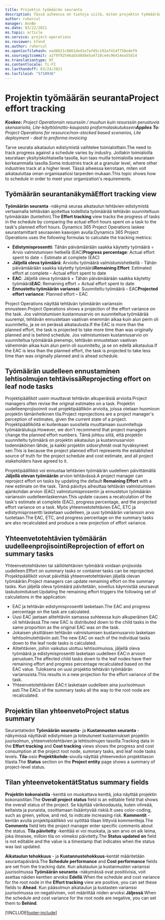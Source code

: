 ```yaml
---
title: Projektin työmäärän seuranta
description: Tässä aiheessa on tietoja siitä, miten projektin työmäärää ja työn edistymistä voidaan seurata.
author: ruhercul
manager: AnnBe
ms.date: 03/22/2021
ms.topic: article
ms.service: project-operations
ms.reviewer: kfend
ms.author: ruhercul
ms.openlocfilehash: ead8821c8861ded1e7afd5c192af414f758edef9
ms.sourcegitcommit: a1f9f92546ab5d8d8e5a4710ce4c96414ea55d14
ms.translationtype: HT
ms.contentlocale: fi-FI
ms.lasthandoff: 03/24/2021
ms.locfileid: "5710936"
---
```

# <a name="project-effort-tracking"></a><span data-ttu-id="0dc83-103">Projektin työmäärän seuranta</span><span class="sxs-lookup"><span data-stu-id="0dc83-103">Project effort tracking</span></span>

<span data-ttu-id="0dc83-104">_**Koskee:** Project Operationsin resurssiin / muuhun kuin resurssiin perustuvia skenaarioita, Lite-käyttöönotto-kaupasta proformalaskutukseen_</span><span class="sxs-lookup"><span data-stu-id="0dc83-104">_**Applies To:** Project Operations for resource/non-stocked based scenarios, Lite deployment - deal to proforma invoicing_</span></span>

<span data-ttu-id="0dc83-105">Tarve seurata aikataulun edistymistä vaihtelee toimialoittain.</span><span class="sxs-lookup"><span data-stu-id="0dc83-105">The need to track progress against a schedule varies by industry.</span></span> <span data-ttu-id="0dc83-106">Joillakin toimialoilla seurataan yksityiskohtaisella tasolla, kun taas muilla toimialoilla seurataan korkeammalla tasolla.</span><span class="sxs-lookup"><span data-stu-id="0dc83-106">Some industries track at a granular level, where other industries track at a higher level.</span></span> <span data-ttu-id="0dc83-107">Tässä aiheessa kerrotaan, miten voit aikatauluttaa oman organisaatiosi tarpeiden mukaan.</span><span class="sxs-lookup"><span data-stu-id="0dc83-107">This topic shows how to schedule in order to meet your organization's requirements.</span></span>

## <a name="effort-tracking-view"></a><span data-ttu-id="0dc83-108">Työmäärän seurantanäkymä</span><span class="sxs-lookup"><span data-stu-id="0dc83-108">Effort tracking view</span></span>

<span data-ttu-id="0dc83-109">**Työmäärän seuranta**  -näkymä seuraa aikataulun tehtävien edistymistä vertaamalla tehtävään ajoitettua todellista työmäärää tehtävän suunniteltuun työmäärään (tunteihin).</span><span class="sxs-lookup"><span data-stu-id="0dc83-109">The **Effort tracking** view tracks the progress of tasks in the schedule by comparing the actual effort hours spent on a task to the task's planned effort hours.</span></span> <span data-ttu-id="0dc83-110">Dynamics 365 Project Operations laskee seurantamittarit seuraavien kaavojen avulla:</span><span class="sxs-lookup"><span data-stu-id="0dc83-110">Dynamics 365 Project Operations uses the following formulas to calculate the tracking metrics:</span></span>

- <span data-ttu-id="0dc83-111">**Edistymisprosentti**: Tähän päivämäärään saakka käytetty työmäärä ÷ Arvio valmistumisen hetkellä (EAC)</span><span class="sxs-lookup"><span data-stu-id="0dc83-111">**Progress percentage**: Actual effort spent to date ÷ Estimate at complete (EAC)</span></span> 
- <span data-ttu-id="0dc83-112">**Jäljellä oleva työmäärä**: Arvioitu työmäärä valmistumishetkellä - Tähän päivämäärään saakka käytetty työmäärä</span><span class="sxs-lookup"><span data-stu-id="0dc83-112">**Remaining Effort**: Estimated effort at complete – Actual effort spent to date</span></span> 
- <span data-ttu-id="0dc83-113">**EAC**: Jäljellä oleva työmäärä + Tähän päivämäärään saakka käytetty työmäärä</span><span class="sxs-lookup"><span data-stu-id="0dc83-113">**EAC**: Remaining effort + Actual effort spent to date</span></span> 
- <span data-ttu-id="0dc83-114">**Ennustettu työmäärän varianssi**: Suunniteltu työmäärä – EAC</span><span class="sxs-lookup"><span data-stu-id="0dc83-114">**Projected effort variance**: Planned effort – EAC</span></span>

<span data-ttu-id="0dc83-115">Project Operations näyttää tehtävän työmäärän varianssin ennusteen.</span><span class="sxs-lookup"><span data-stu-id="0dc83-115">Project Operations shows a projection of the effort variance on the task.</span></span> <span data-ttu-id="0dc83-116">Jos valmistumisen kustannusarvio on suunniteltua työmäärää suurempi, tehtävän ennustetaan vaativan enemmän aikaa kuin alun perin oli suunniteltu, ja se on perässä aikataulusta.</span><span class="sxs-lookup"><span data-stu-id="0dc83-116">If the EAC is more than the planned effort, the task is projected to take more time than was originally planned and is behind schedule.</span></span> <span data-ttu-id="0dc83-117">Jos valmistumisen kustannusarvio on suunniteltua työmäärää pienempi, tehtävän ennustetaan vaativan vähemmän aikaa kuin alun perin oli suunniteltu, ja se on edellä aikataulua.</span><span class="sxs-lookup"><span data-stu-id="0dc83-117">If the EAC is less than the planned effort, the task is projected to take less time than was originally planned and is ahead schedule.</span></span>

## <a name="reprojecting-effort-on-leaf-node-tasks"></a><span data-ttu-id="0dc83-118">Työmäärän uudelleen ennustaminen lehtisolmujen tehtävissä</span><span class="sxs-lookup"><span data-stu-id="0dc83-118">Reprojecting effort on leaf node tasks</span></span>

<span data-ttu-id="0dc83-119">Projektipäälliköt usein muuttavat tehtävän alkuperäisiä arvioita.</span><span class="sxs-lookup"><span data-stu-id="0dc83-119">Project managers often revise the original estimates on a task.</span></span> <span data-ttu-id="0dc83-120">Projektin uudelleenprojisoinnit ovat projektipäällikön arvioita, joissa otetaan huomioon projektin tämänhetkinen tila.</span><span class="sxs-lookup"><span data-stu-id="0dc83-120">Project reprojections are a project manager's perception of estimates, given the current state of a project.</span></span> <span data-ttu-id="0dc83-121">Projektipäälliköitä ei kuitenkaan suositella muuttamaan suunniteltuja työmäärälukuja.</span><span class="sxs-lookup"><span data-stu-id="0dc83-121">However, we don't recommend that project managers change the planned effort numbers.</span></span> <span data-ttu-id="0dc83-122">Tämä johtuu siitä, että projektin suunniteltu työmäärä on projektin aikataulun ja kustannusarvion todennäköinen lähde, ja kaikki projektin sidosryhmät ovat hyväksyneet sen.</span><span class="sxs-lookup"><span data-stu-id="0dc83-122">This is because the project planned effort represents the established source of truth for the project schedule and cost estimate, and all project stakeholders have agreed to it.</span></span>

<span data-ttu-id="0dc83-123">Projektipäällikkö voi ennustaa tehtävien työmäärän uudelleen päivittämällä **Jäljellä olevan työmäärän** arvion tehtävässä.</span><span class="sxs-lookup"><span data-stu-id="0dc83-123">A project manager can reproject effort on tasks by updating the default **Remaining Effort** with a new estimate on the task.</span></span> <span data-ttu-id="0dc83-124">Tämä päivitys aiheuttaa tehtävän valmistumisen ajankohdan arvion (EAC) valmistumisprosentin ja ennustetun työmäärän varianssin uudelleenlaskennan.</span><span class="sxs-lookup"><span data-stu-id="0dc83-124">This update causes a recalculation of the task's estimate at complete (EAC), progress percentage, and the projected effort variance on a task.</span></span> <span data-ttu-id="0dc83-125">Myös yhteenvetotehtävien EAC, ETC ja edistymisprosentti lasketaan uudelleen, ja uusi työmäärän varianssin arvo tuotetaan.</span><span class="sxs-lookup"><span data-stu-id="0dc83-125">The EAC, ETC, and progress percentage on the summary tasks are also recalculated and produce a new projection of effort variance.</span></span>

## <a name="reprojection-of-effort-on-summary-tasks"></a><span data-ttu-id="0dc83-126">Yhteenvetotehtävien työmäärän uudelleenprojisointi</span><span class="sxs-lookup"><span data-stu-id="0dc83-126">Reprojection of effort on summary tasks</span></span>

<span data-ttu-id="0dc83-127">Yhteenvetotehtävien tai säiliötehtävien työmäärä voidaan projisoida uudelleen.</span><span class="sxs-lookup"><span data-stu-id="0dc83-127">Effort on summary tasks or container tasks can be reprojected.</span></span> <span data-ttu-id="0dc83-128">Projektipäälliköt voivat päivittää yhteenvetotehtävien jäljellä olevan työmäärän.</span><span class="sxs-lookup"><span data-stu-id="0dc83-128">Project managers can update remaining effort on the summary tasks.</span></span> <span data-ttu-id="0dc83-129">Kun jäljellä oleva työmäärä päivitetään, sovellus käynnistää seuraavat laskutoimitukset:</span><span class="sxs-lookup"><span data-stu-id="0dc83-129">Updating the remaining effort triggers the following set of calculations in the application:</span></span>

- <span data-ttu-id="0dc83-130">EAC ja tehtävän edistymisprosentti lasketaan.</span><span class="sxs-lookup"><span data-stu-id="0dc83-130">The EAC and progress percentage on the task are calculated.</span></span>
- <span data-ttu-id="0dc83-131">Uusi EAC jaetaan alitehtäviin samassa suhteessa kuin alkuperäinen EAC oli tehtävässä.</span><span class="sxs-lookup"><span data-stu-id="0dc83-131">The new EAC is distributed down to the child tasks in the same proportion as the original EAC was on the task.</span></span>
- <span data-ttu-id="0dc83-132">Jokaisen yksittäisen tehtävän valmistumisen kustannusarvio lasketaan lehtisolmutehtäviin asti.</span><span class="sxs-lookup"><span data-stu-id="0dc83-132">The new EAC on each of the individual tasks down to the leaf node tasks is calculated.</span></span> 
- <span data-ttu-id="0dc83-133">Alitehtävien, joihin vaikutus ulottuu lehtisolmuissa, jäljellä oleva työmäärä ja edistymisprosentti lasketaan uudelleen EAC:n arvoon perustuen.</span><span class="sxs-lookup"><span data-stu-id="0dc83-133">The affected child tasks down to the leaf nodes have their remaining effort and progress percentage recalculated based on the EAC value.</span></span> <span data-ttu-id="0dc83-134">Tuloksena on uusi projektio tehtävän työmäärän varianssista.</span><span class="sxs-lookup"><span data-stu-id="0dc83-134">This results in a new projection for the effort variance of the task.</span></span> 
- <span data-ttu-id="0dc83-135">Yhteenvetotehtävien EAC:t lasketaan uudelleen aina juurisolmuun asti.</span><span class="sxs-lookup"><span data-stu-id="0dc83-135">The EACs of the summary tasks all the way to the root node are recalculated.</span></span>


## <a name="project-status-summary"></a><span data-ttu-id="0dc83-136">Projektin tilan yhteenveto</span><span class="sxs-lookup"><span data-stu-id="0dc83-136">Project status summary</span></span>

<span data-ttu-id="0dc83-137">Seurantatiedot **Työmäärän seuranta**- ja **Kustannusten seuranta** -näkymissä näyttävät edistymisen ja toteutuneet kustannukset projektin juurisolmun, yhteenvetotehtävien ja lehtisolmujen tasoilla.</span><span class="sxs-lookup"><span data-stu-id="0dc83-137">Tracking data in the **Effort tracking** and **Cost tracking** views shows the progress and cost consumption at the project root node, summary tasks, and leaf node tasks levels.</span></span> <span data-ttu-id="0dc83-138">**Tila**-osio **Projektikohde**-sivulla näyttää yhteenvedon projektitason tilasta.</span><span class="sxs-lookup"><span data-stu-id="0dc83-138">The **Status** section on the **Project entity** page shows a summary of project-level status.</span></span>

## <a name="status-summary-fields"></a><span data-ttu-id="0dc83-139">Tilan yhteenvetokentät</span><span class="sxs-lookup"><span data-stu-id="0dc83-139">Status summary fields</span></span>

<span data-ttu-id="0dc83-140">**Projektin kokonaistila** -kenttä on muokattava kenttä, joka näyttää projektin kokonaistilan.</span><span class="sxs-lookup"><span data-stu-id="0dc83-140">The **Overall project status** field is an editable field that shows the overall status of the project.</span></span> <span data-ttu-id="0dc83-141">Se käyttää värikoodausta, kuten vihreää, keltaista ja punaista, osoittamaan lisääntyvää riskiä.</span><span class="sxs-lookup"><span data-stu-id="0dc83-141">It uses color-coding, such as green, yellow, and red, to indicate increasing risk.</span></span> <span data-ttu-id="0dc83-142">**Kommentit** -kentän avulla projektipäällikkö voi syöttää tilaan liittyviä kommentteja.</span><span class="sxs-lookup"><span data-stu-id="0dc83-142">The **Comments** field lets the project manager enter specific comments about the status.</span></span> <span data-ttu-id="0dc83-143">**Tila päivitetty** -kenttää ei voi muokata, ja sen arvo on aik leima, joka ilmaisee, milloin tila on viimeksi päivitetty.</span><span class="sxs-lookup"><span data-stu-id="0dc83-143">The **Status updated on** field is not editable and the value is a timestamp that indicates when the status was last updated.</span></span>

<span data-ttu-id="0dc83-144">**Aikataulun tehokkuus** - ja **Kustannustehokkuus**-kentät määritetään seurantapäivänä.</span><span class="sxs-lookup"><span data-stu-id="0dc83-144">The **Schedule performance** and **Cost performance** fields are set from the tracking date.</span></span> <span data-ttu-id="0dc83-145">Kun aikataulun ja kustannusten varianssi juurisolmussa **Työmäärän seuranta** -näkymässä ovat positiivisia, voit asettaa näiden kenttien arvoksi **Edellä**.</span><span class="sxs-lookup"><span data-stu-id="0dc83-145">When the schedule and cost variance for the root node in the **Effort tracking** view are positive, you can set these fields to **Ahead**.</span></span> <span data-ttu-id="0dc83-146">Kun pääsolmun aikataulun ja kustasten varianssi juurisolmussa on negatiivinen, voit määrittää niiden arvoksi **Jäljessä**.</span><span class="sxs-lookup"><span data-stu-id="0dc83-146">When the schedule and cost variance for the root node are negative, you can set them to **Behind**.</span></span>


[!INCLUDE[footer-include](../includes/footer-banner.md)]
